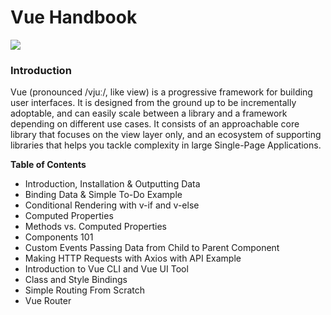 # Vue Handbook

![](https://vuejs.org/images/logo.png)

### Introduction

Vue (pronounced /vjuː/, like view) is a progressive framework for building user interfaces. It is designed from the ground up to be incrementally adoptable, and can easily scale between a library and a framework depending on different use cases. It consists of an approachable core library that focuses on the view layer only, and an ecosystem of supporting libraries that helps you tackle complexity in large Single-Page Applications.

**Table of Contents**
                
+ Introduction, Installation & Outputting Data
+ Binding Data & Simple To-Do Example
+ Conditional Rendering with v-if and v-else
+ Computed Properties
+ Methods vs. Computed Properties
+ Components 101
+ Custom Events Passing Data from Child to Parent Component
+ Making HTTP Requests with Axios with API Example
+ Introduction to Vue CLI and Vue UI Tool
+ Class and Style Bindings
+ Simple Routing From Scratch
+ Vue Router
